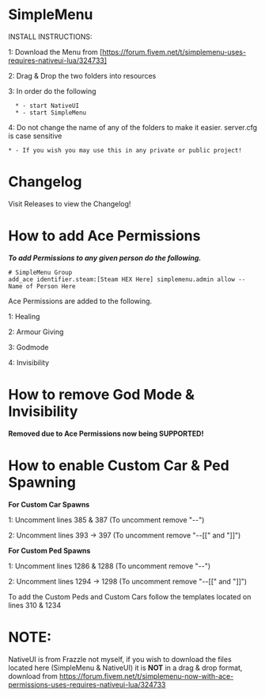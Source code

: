 # SimpleMenu

INSTALL INSTRUCTIONS:

  1: Download the Menu from [https://forum.fivem.net/t/simplemenu-uses-requires-nativeui-lua/324733]
  
  2: Drag & Drop the two folders into resources
  
  3: In order do the following 
  
      * - start NativeUI
      * - start SimpleMenu
      
  4: Do not change the name of any of the folders to make it easier. server.cfg is case sensitive
  
    * - If you wish you may use this in any private or public project!

# Changelog

Visit Releases to view the Changelog!

# How to add Ace Permissions

***To add Permissions to any given person do the following.***

```
# SimpleMenu Group
add_ace identifier.steam:[Steam HEX Here] simplemenu.admin allow --Name of Person Here
```

Ace Permissions are added to the following.

1: Healing

2: Armour Giving

3: Godmode

4: Invisibility

# How to remove God Mode & Invisibility

**Removed due to Ace Permissions now being SUPPORTED!**

# How to enable Custom Car & Ped Spawning

**For Custom Car Spawns**


1: Uncomment lines 385 & 387 (To uncomment remove "--")

2: Uncomment lines 393 -> 397 (To uncomment remove "--[[" and "]]")


**For Custom Ped Spawns**


1: Uncomment lines 1286 & 1288 (To uncomment remove "--")

2: Uncomment lines 1294 -> 1298 (To uncomment remove "--[[" and "]]")

To add the Custom Peds and Custom Cars follow the templates located on lines 310 & 1234

# NOTE:

NativeUI is from Frazzle not myself, if you wish to download the files located here (SimpleMenu & NativeUI) it is **NOT** in a drag & drop format, download from https://forum.fivem.net/t/simplemenu-now-with-ace-permissions-uses-requires-nativeui-lua/324733

